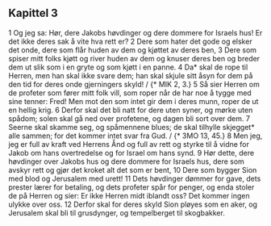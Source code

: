 ## Kapittel 3

1 Og jeg sa: Hør, dere Jakobs høvdinger og dere dommere for Israels hus! Er det ikke deres sak å vite hva rett er?
2 Dere som hater det gode og elsker det onde, dere som flår huden av dem og kjøttet av deres ben,
3 Dere som spiser mitt folks kjøtt og river huden av dem og knuser deres ben og breder dem ut slik som i en gryte og som kjøtt i en panne.
4 Da* skal de rope til Herren, men han skal ikke svare dem; han skal skjule sitt åsyn for dem på den tid for deres onde gjerningers skyld! / {* MIK 2, 3.}
5 Så sier Herren om de profeter som fører mitt folk vill, som roper når de har noe å tygge med sine tenner: Fred! Men mot den som intet gir dem i deres munn, roper de ut en hellig krig.
6 Derfor skal det bli natt for dere uten syner, og mørke uten spådom; solen skal gå ned over profetene, og dagen bli sort over dem.
7 Seerne skal skamme seg, og spåmennene blues; de skal tilhylle skjegget* alle sammen; for det kommer intet svar fra Gud. / {* 3MO 13, 45.}
8 Men jeg, jeg er full av kraft ved Herrens Ånd og full av rett og styrke til å vidne for Jakob om hans overtredelse og for Israel om hans synd.
9 Hør dette, dere høvdinger over Jakobs hus og dere dommere for Israels hus, dere som avskyr rett og gjør det kroket alt det som er bent,
10 Dere som bygger Sion med blod og Jerusalem med urett!
11 Dets høvdinger dømmer for gave, dets prester lærer for betaling, og dets profeter spår for penger, og enda stoler de på Herren og sier: Er ikke Herren midt iblandt oss? Det kommer ingen ulykke over oss.
12 Derfor skal for deres skyld Sion pløyes som en aker, og Jerusalem skal bli til grusdynger, og tempelberget til skogbakker.
